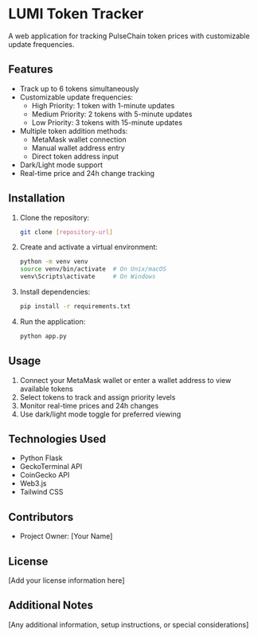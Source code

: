 # LUMI Token Tracker

A web application for tracking PulseChain token prices with customizable update frequencies.

## Features

- Track up to 6 tokens simultaneously
- Customizable update frequencies:
  - High Priority: 1 token with 1-minute updates
  - Medium Priority: 2 tokens with 5-minute updates
  - Low Priority: 3 tokens with 15-minute updates
- Multiple token addition methods:
  - MetaMask wallet connection
  - Manual wallet address entry
  - Direct token address input
- Dark/Light mode support
- Real-time price and 24h change tracking

## Installation

1. Clone the repository:
   ```bash
   git clone [repository-url]
   ```

2. Create and activate a virtual environment:
   ```bash
   python -m venv venv
   source venv/bin/activate  # On Unix/macOS
   venv\Scripts\activate     # On Windows
   ```

3. Install dependencies:
   ```bash
   pip install -r requirements.txt
   ```

4. Run the application:
   ```bash
   python app.py
   ```

## Usage

1. Connect your MetaMask wallet or enter a wallet address to view available tokens
2. Select tokens to track and assign priority levels
3. Monitor real-time prices and 24h changes
4. Use dark/light mode toggle for preferred viewing

## Technologies Used

* Python Flask
* GeckoTerminal API
* CoinGecko API
* Web3.js
* Tailwind CSS

## Contributors

* Project Owner: [Your Name]

## License

[Add your license information here]

## Additional Notes

[Any additional information, setup instructions, or special considerations]